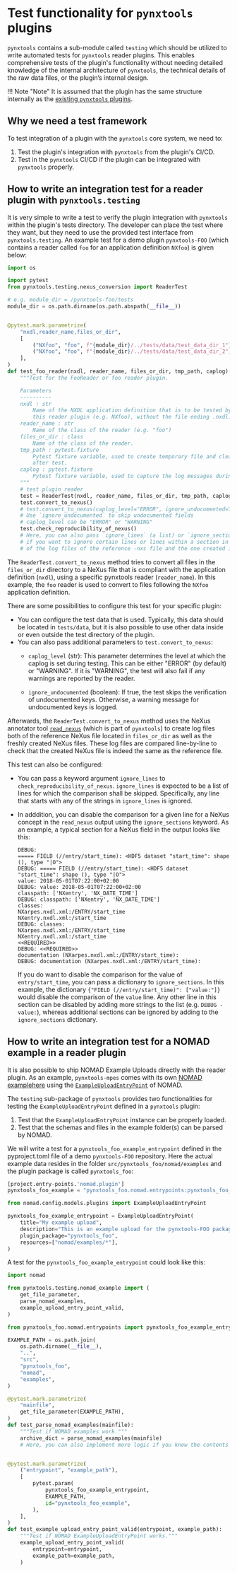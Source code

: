 # Test functionality for `pynxtools` plugins

`pynxtools` contains a sub-module called `testing` which should be utilized to write automated tests for `pynxtools` reader plugins. This enables comprehensive tests of the plugin's functionality without needing detailed knowledge of the internal architecture of `pynxtools`, the technical details of the raw data files, or the plugin’s internal design.

!!! Note "Note"
    It is assumed that the plugin has the same structure internally as the [existing `pynxtools` plugins](../../reference/plugins.md).

## Why we need a test framework

To test integration of a plugin with the `pynxtools` core system, we need to:

1. Test the plugin's integration with `pynxtools` from the plugin's CI/CD.
2. Test in the `pynxtools` CI/CD if the plugin can be integrated with `pynxtools` properly.

## How to write an integration test for a reader plugin with `pynxtools.testing`

It is very simple to write a test to verify the plugin integration with `pynxtools` within the plugin's tests directory. The developer can place the test where they want, but they need to use the provided test interface from `pynxtools.testing`. An example test for a demo plugin `pynxtools-FOO` (which contains a reader called `foo` for an application definition `NXfoo`) is given below:

```python title="test_plugin.py"
import os

import pytest
from pynxtools.testing.nexus_conversion import ReaderTest

# e.g. module_dir = /pynxtools-foo/tests
module_dir = os.path.dirname(os.path.abspath(__file__))


@pytest.mark.parametrize(
    "nxdl,reader_name,files_or_dir",
    [
        ("NXfoo", "foo", f"{module_dir}/../tests/data/test_data_dir_1"),
        ("NXfoo", "foo", f"{module_dir}/../tests/data/test_data_dir_2")
    ],
)
def test_foo_reader(nxdl, reader_name, files_or_dir, tmp_path, caplog):
    """Test for the FooReader or foo reader plugin.

    Parameters
    ----------
    nxdl : str
        Name of the NXDL application definition that is to be tested by
        this reader plugin (e.g. NXfoo), without the file ending .nxdl.xml.
    reader_name : str
        Name of the class of the reader (e.g. "foo")
    files_or_dir : class
        Name of the class of the reader.
    tmp_path : pytest.fixture
        Pytest fixture variable, used to create temporary file and clean up the generated files
        after test.
    caplog : pytest.fixture
        Pytest fixture variable, used to capture the log messages during the test.
    """
    # test plugin reader
    test = ReaderTest(nxdl, reader_name, files_or_dir, tmp_path, caplog)
    test.convert_to_nexus()
    # test.convert_to_nexus(caplog_level="ERROR", ignore_undocumented=True)
    # Use `ignore_undocumented` to skip undocumented fields
    # caplog_level can be "ERROR" or "WARNING"
    test.check_reproducibility_of_nexus()
    # Here, you can also pass `ignore_lines` (a list) or `ignore_sections` (a dict)
    # if you want to ignore certain lines or lines within a section in the comparison
    # of the log files of the reference -nxs file and the one created in the test.
```

The `ReaderTest.convert_to_nexus` method tries to convert all files in the `files_or_dir` directory to a NeXus file that is compliant with the application definition (`nxdl`), using a specific pynxtools reader (`reader_name`). In this example, the `foo` reader is used to convert to files following the `NXfoo` application definition.

There are some possibilities to configure this test for  your specific plugin:

- You can configure the test data that is used. Typically, this data should be located in `tests/data`, but it is also possible to use other data inside or even outside the test directory of the plugin.
- You can also pass additional parameters to `test.convert_to_nexus`:
  - `caplog_level` (str): This parameter determines the level at which the caplog is set during testing. This can be either "ERROR" (by default) or "WARNING". If it is "WARNING", the test will also fail if any warnings are reported by the reader.

  - `ignore_undocumented` (boolean): If true, the test skips the verification of undocumented keys. Otherwise, a warning message for undocumented keys is logged.

Afterwards, the `ReaderTest.convert_to_nexus` method uses the NeXus annotator tool [`read_nexus`](../../learn/pynxtools/nexus-validation.md#read_nexus-nexus-file-reader-and-debugger) (which is part of `pynxtools`) to create log files both of the reference NeXus file located in `files_or_dir` as well as the freshly created NeXus files. These log files are compared line-by-line to check that the created NeXus file is indeed the same as the reference file.

This test can also be configured:

- You can pass a keyword argument `ignore_lines` to `check_reproducibility_of_nexus`. `ignore_lines` is expected to be a list of lines for which the comparison shall be skipped. Specifically, any line that starts with any of the strings in `ignore_lines` is ignored.
- In adddition, you can disable the comparison for a given line for a NeXus concept in the `read_nexus` output using the `ignore_sections` keyword. As an example, a typical section for a NeXus field in the output looks like this:

    ```
    DEBUG: 
    ===== FIELD (//entry/start_time): <HDF5 dataset "start_time": shape (), type "|O">
    DEBUG: ===== FIELD (//entry/start_time): <HDF5 dataset "start_time": shape (), type "|O">
    value: 2018-05-01T07:22:00+02:00 
    DEBUG: value: 2018-05-01T07:22:00+02:00 
    classpath: ['NXentry', 'NX_DATE_TIME']
    DEBUG: classpath: ['NXentry', 'NX_DATE_TIME']
    classes:
    NXarpes.nxdl.xml:/ENTRY/start_time
    NXentry.nxdl.xml:/start_time
    DEBUG: classes:
    NXarpes.nxdl.xml:/ENTRY/start_time
    NXentry.nxdl.xml:/start_time
    <<REQUIRED>>
    DEBUG: <<REQUIRED>>
    documentation (NXarpes.nxdl.xml:/ENTRY/start_time):
    DEBUG: documentation (NXarpes.nxdl.xml:/ENTRY/start_time):
    ```

    If you do want to disable the comparison for the value of `entry/start_time`, you can pass a dictionary to `ignore_sections`. In this example, the dictionary `{"FIELD (//entry/start_time)": ["value:"]}` would disable the comparison of the `value` line. Any other line in this section can be disabled by adding more strings to the list (e.g. `DEBUG - value:`), whereas additional sections can be ignored by adding to the `ignore_sections` dictionary.

## How to write an integration test for a NOMAD example in a reader plugin

It is also possible to ship NOMAD Example Uploads directly with the reader plugin. As an example, `pynxtools-mpes` comes with its own [NOMAD examplehere](https://github.com/FAIRmat-NFDI/pynxtools-mpes/tree/bring-in-examples/src/pynxtools_mpes/nomad) using the [`ExampleUploadEntryPoint`](https://nomad-lab.eu/prod/v1/staging/docs/howto/plugins/example_uploads.html) of NOMAD.

The `testing` sub-package of `pynxtools` provides two functionalities for testing the `ExampleUploadEntryPoint` defined in a `pynxtools` plugin:

1. Test that the `ExampleUploadEntryPoint` instance can be properly loaded.
2. Test that the schemas and files in the example folder(s) can be parsed by NOMAD.

We will write a test for a `pynxtools_foo_example_entrypoint` defined in the pyproject.toml file of a demo `pynxtools-FOO` repository. Here the actual example data resides in the folder `src/pynxtools_foo/nomad/examples` and the plugin package is called `pynxtools_foo`:

```python title="pyproject.toml"
[project.entry-points.'nomad.plugin']
pynxtools_foo_example = "pynxtools_foo.nomad.entrypoints:pynxtools_foo_example_entrypoint"
```

```python title="src/pynxtools_foo/nomad/nomad_example_entrypoint.py"
from nomad.config.models.plugins import ExampleUploadEntryPoint

pynxtools_foo_example_entrypoint = ExampleUploadEntryPoint(
    title="My example upload",
    description="This is an example upload for the pynxtools-FOO package.",
    plugin_package="pynxtools_foo",
    resources=["nomad/examples/*"],
)
```

A test for the `pynxtools_foo_example_entrypoint` could look like this:

```python title="test_nomad_examples.py"
import nomad

from pynxtools.testing.nomad_example import (
    get_file_parameter,
    parse_nomad_examples,
    example_upload_entry_point_valid,
)

from pynxtools_foo.nomad.entrypoints import pynxtools_foo_example_entrypoint

EXAMPLE_PATH = os.path.join(
    os.path.dirname(__file__),
    "..",
    "src",
    "pynxtools_foo",
    "nomad",
    "examples",
)

@pytest.mark.parametrize(
    "mainfile",
    get_file_parameter(EXAMPLE_PATH),
)
def test_parse_nomad_examples(mainfile):
    """Test if NOMAD examples work."""
    archive_dict = parse_nomad_examples(mainfile)
    # Here, you can also implement more logic if you know the contents of the `archive_dict`.


@pytest.mark.parametrize(
    ("entrypoint", "example_path"),
    [
        pytest.param(
            pynxtools_foo_example_entrypoint,
            EXAMPLE_PATH,
            id="pynxtools_foo_example",
        ),
    ],
)
def test_example_upload_entry_point_valid(entrypoint, example_path):
    """Test if NOMAD ExampleUploadEntryPoint works."""
    example_upload_entry_point_valid(
        entrypoint=entrypoint,
        example_path=example_path,
    )

```
